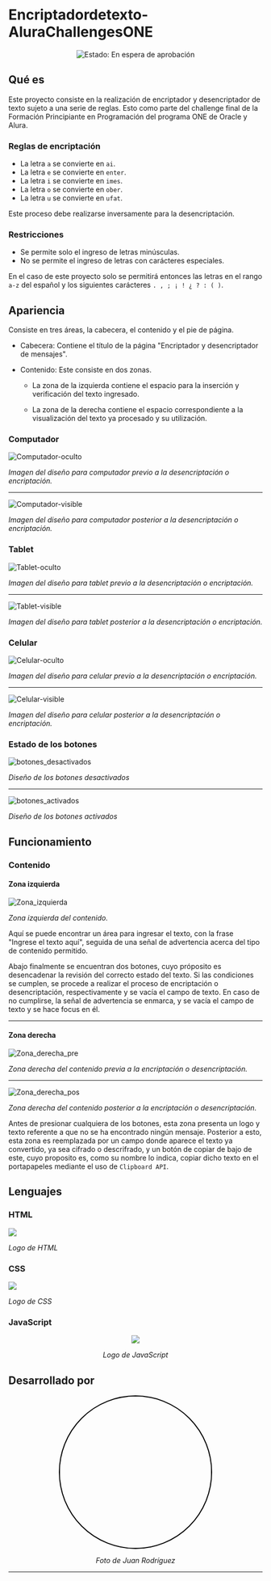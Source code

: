 # Encriptadordetexto-AluraChallengesONE
<div align= "center">
  <img src="https://img.shields.io/badge/Estado-En%20espera%20de%20aprobaci%C3%B3n-purple" alt="Estado: En espera de aprobación">
</div>

## Qué es
Este proyecto consiste en la realización de encriptador y desencriptador de texto sujeto a una serie de reglas. Esto como parte del challenge final de la Formación Principiante en Programación del programa ONE de Oracle y Alura.
### Reglas de encriptación
* La letra `a` se convierte en `ai`.
* La letra `e` se convierte en `enter`.
* La letra `i` se convierte en `imes`.
* La letra `o` se convierte en `ober`.
* La letra `u` se convierte en `ufat`.

Este proceso debe realizarse inversamente para la desencriptación.
### Restricciones
* Se permite solo el ingreso de letras minúsculas.
* No se permite el ingreso de letras con carácteres especiales.

En el caso de este proyecto solo se permitirá entonces las letras en el rango `a-z` del español y los siguientes carácteres `. , ; ¡ ! ¿ ? : ( )`.
## Apariencia
Consiste en tres áreas, la cabecera, el contenido y el pie de página.
* Cabecera: Contiene el título de la página "Encriptador y desencriptador de mensajes".
* Contenido: Este consiste en dos zonas.

    * La zona de la izquierda contiene el espacio para la inserción y verificación del texto ingresado.

    * La zona de la derecha contiene el espacio correspondiente a la visualización del texto ya procesado y su utilización.
### Computador

![Computador-oculto](https://github.com/user-attachments/assets/9c89b6f2-6e3f-4b7d-b18b-6788eef9041a)

*Imagen del diseño para computador previo a la desencriptación o encriptación.*

---

![Computador-visible](https://github.com/user-attachments/assets/b0aa8630-7d3a-4361-9fd5-be0240dc6011)

*Imagen del diseño para computador posterior a la desencriptación o encriptación.*

### Tablet

![Tablet-oculto](https://github.com/user-attachments/assets/b8838f8f-b08b-4aa7-a5a3-529c40b532d5)

*Imagen del diseño para tablet previo a la desencriptación o encriptación.*

---

![Tablet-visible](https://github.com/user-attachments/assets/7b2d73ea-e297-434a-8d33-d087b9c4170a)

*Imagen del diseño para tablet posterior a la desencriptación o encriptación.*

### Celular

![Celular-oculto](https://github.com/user-attachments/assets/ccd547d6-bb3d-4a9e-8a78-bb60f55e5a3b)

*Imagen del diseño para celular previo a la desencriptación o encriptación.*

---

![Celular-visible](https://github.com/user-attachments/assets/013085ec-815f-44ca-9e17-0773fe493931)

*Imagen del diseño para celular posterior a la desencriptación o encriptación.*

### Estado de los botones

![botones_desactivados](https://github.com/user-attachments/assets/0eb6f05a-1027-4321-b422-bd98333abdc3)

*Diseño de los botones desactivados*

---

![botones_activados](https://github.com/user-attachments/assets/7c0d17a6-f749-42fa-985a-d5f4fad1ae37)

*Diseño de los botones activados*

## Funcionamiento
### Contenido
#### Zona izquierda

![Zona_izquierda](https://github.com/user-attachments/assets/c6452787-3843-4e4c-9cda-405d8adce2a5)

*Zona izquierda del contenido.*

Aquí se puede encontrar un área para ingresar el texto, con la frase "Ingrese el texto aquí", seguida de una señal de advertencia acerca del tipo de contenido permitido.

Abajo finalmente se encuentran dos botones, cuyo próposito es desencadenar la revisión del correcto estado del texto. Si las condiciones se cumplen, se procede a realizar el proceso de encriptación o desencriptación, respectivamente y se vacía el campo de texto. En caso de no cumplirse, la señal de advertencia se enmarca, y se vacía el campo de texto y se hace focus en él.

---

#### Zona derecha

![Zona_derecha_pre](https://github.com/user-attachments/assets/5e6a3204-f73f-4588-88e9-f77319248f88)

*Zona derecha del contenido previa a la encriptación o desencriptación.*

---

![Zona_derecha_pos](https://github.com/user-attachments/assets/3c38c44f-b3c7-441c-81e9-8c2329085e18)

*Zona derecha del contenido posterior a la encriptación o desencriptación.*

Antes de presionar cualquiera de los botones, esta zona presenta un logo y texto referente a que no se ha encontrado ningún mensaje. Posterior a esto, esta zona es reemplazada por un campo donde aparece el texto ya convertido, ya sea cifrado o descrifrado, y un botón de copiar de bajo de este, cuyo proposito es, como su nombre lo indica, copiar dicho texto en el portapapeles mediante el uso de `Clipboard API`.

## Lenguajes

### HTML

<div>
  <img src="https://github.com/user-attachments/assets/cf11ab51-daca-4581-b248-700629bb932a" align="center">

  *Logo de HTML*
</div>

### CSS

<div>
  <img src="https://github.com/user-attachments/assets/1fa42f49-a9d4-4757-9560-4a9cbe79fe84" align="center">

  *Logo de CSS*
</div>

### JavaScript

<div align="center">
  <img src="https://github.com/user-attachments/assets/2b73b858-3aa9-4d70-be09-71bf4feb31ea">

  *Logo de JavaScript*
</div>

## Desarrollado por

<div align="center">
  <img src="https://github.com/user-attachments/assets/b678a2e8-5a8c-428b-819f-34bd88741a72" style="border: 2px solid black; border-radius: 50%; width: 300px; height: 300px;">
  
  *Foto de Juan Rodríguez*
</div>

---
